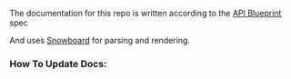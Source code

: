 The documentation for this repo is written according to the [API Blueprint](https://apiblueprint.org) spec

And uses [Snowboard](https://github.com/bukalapak/snowboard) for parsing and rendering.

### How To Update Docs:
<todo>